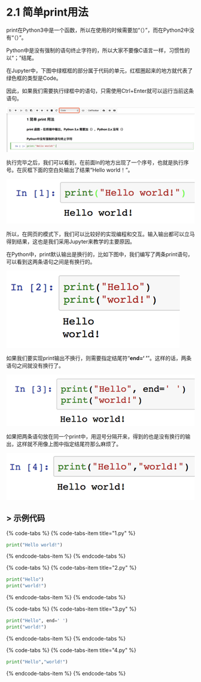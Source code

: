 # 2.1 简单print用法

print在Python3中是一个函数，所以在使用的时候需要加“（）”，而在Python2中没有“（）”。

Python中是没有强制的语句终止字符的，所以大家不要像C语言一样，习惯性的以“；”结尾。

在Jupyter中，下图中绿框框的部分属于代码的单元，红框圈起来的地方就代表了绿色框的类型是Code。

因此，如果我们需要执行绿框中的语句，只需使用Ctrl+Enter就可以运行当前这条语句。

![&#x56FE;2-2](../../.gitbook/assets/image%20%28296%29.png)

执行完毕之后，我们可以看到，在前面In的地方出现了一个序号，也就是执行序号。在灰框下面的空白处输出了结果“Hello world！”。

![&#x56FE;2-3](../../.gitbook/assets/image%20%28117%29.png)

所以，在网页的模式下，我们可以比较好的实现编程和交互。输入输出都可以立马得到结果，这也是我们采用Jupyter来教学的主要原因。



在Python中，print默认输出是换行的，比如下图中，我们编写了两条print语句，可以看到这两条语句之间是有换行的。

![&#x56FE;2-4](../../.gitbook/assets/image%20%28269%29.png)

如果我们要实现print输出不换行，则需要指定结尾符“**end=‘ ’**”。这样的话，两条语句之间就没有换行了。

![&#x56FE;2-5](../../.gitbook/assets/image%20%28160%29.png)

如果把两条语句放在同一个print中，用逗号分隔开来，得到的也是没有换行的输出，这样就不用像上图中指定结尾符那么麻烦了。

![&#x56FE;2-6](../../.gitbook/assets/image%20%28271%29.png)



## &gt; 示例代码

{% code-tabs %}
{% code-tabs-item title="1.py" %}
```python
print("Hello world!")
```
{% endcode-tabs-item %}
{% endcode-tabs %}

{% code-tabs %}
{% code-tabs-item title="2.py" %}
```python
print("Hello")
print("world!")
```
{% endcode-tabs-item %}
{% endcode-tabs %}

{% code-tabs %}
{% code-tabs-item title="3.py" %}
```python
print("Hello", end=' ')
print("world!")
```
{% endcode-tabs-item %}
{% endcode-tabs %}

{% code-tabs %}
{% code-tabs-item title="4.py" %}
```python
print("Hello","world!")
```
{% endcode-tabs-item %}
{% endcode-tabs %}

#### 

